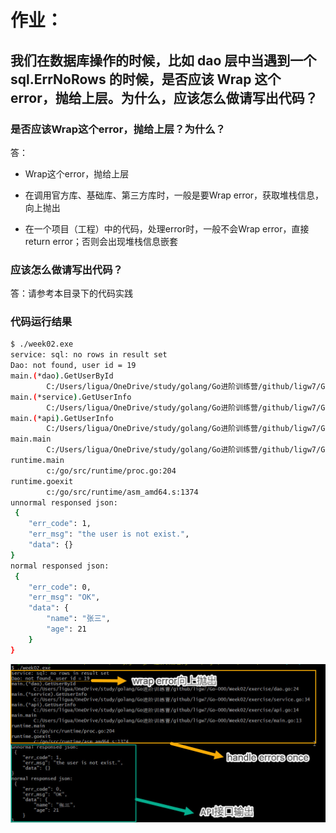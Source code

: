 # 作业：

## 我们在数据库操作的时候，比如 dao 层中当遇到一个 sql.ErrNoRows 的时候，是否应该 Wrap 这个 error，抛给上层。为什么，应该怎么做请写出代码？

### 是否应该Wrap这个error，抛给上层？为什么？

答：

- Wrap这个error，抛给上层

- 在调用官方库、基础库、第三方库时，一般是要Wrap error，获取堆栈信息，向上抛出
- 在一个项目（工程）中的代码，处理error时，一般不会Wrap error，直接return error；否则会出现堆栈信息嵌套

### 应该怎么做请写出代码？

答：请参考本目录下的代码实践

### 代码运行结果

```bash
$ ./week02.exe
service: sql: no rows in result set
Dao: not found, user id = 19
main.(*dao).GetUserById
        C:/Users/ligua/OneDrive/study/golang/Go进阶训练营/github/ligw7/Go-000/Week02/exercise/dao.go:24
main.(*service).GetUserInfo
        C:/Users/ligua/OneDrive/study/golang/Go进阶训练营/github/ligw7/Go-000/Week02/exercise/service.go:34
main.(*api).GetUserInfo
        C:/Users/ligua/OneDrive/study/golang/Go进阶训练营/github/ligw7/Go-000/Week02/exercise/api.go:14
main.main
        C:/Users/ligua/OneDrive/study/golang/Go进阶训练营/github/ligw7/Go-000/Week02/exercise/main.go:13
runtime.main
        c:/go/src/runtime/proc.go:204
runtime.goexit
        c:/go/src/runtime/asm_amd64.s:1374
unnormal responsed json:
 {
    "err_code": 1,
    "err_msg": "the user is not exist.",
    "data": {}
}
normal responsed json:
 {
    "err_code": 0,
    "err_msg": "OK",
    "data": {
        "name": "张三",
        "age": 21
    }
}

```

![代码运行结果](./output/output.jpg "运行结果")